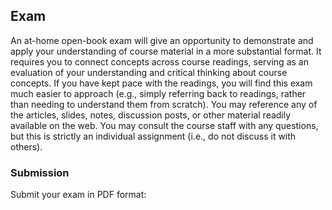 <!--
<div class="alert alert-danger" markdown="1">
This page is still being migrated and developed. All content remains subject to change.
</div>
-->

## Exam

An at-home open-book exam will give an opportunity to demonstrate and apply your understanding of course material in a more substantial format.
It requires you to connect concepts across course readings, serving as an evaluation of your understanding and critical thinking about course concepts.
If you have kept pace with the readings, you will find this exam much easier to approach
(e.g., simply referring back to readings, rather than needing to understand them from scratch).
You may reference any of the articles, slides, notes, discussion posts, or other material readily available on the web.
You may consult the course staff with any questions, but this is strictly an individual assignment (i.e., do not discuss it with others).

### Submission

<app-assignment-due-text dueText="{{ site.calendar.dueExam }}"></app-assignment-due-text>

Submit your exam in PDF format:

<app-assignment-submission-link linkSubmission="{{ site.linkSubmitExam }}"></app-assignment-submission-link>
